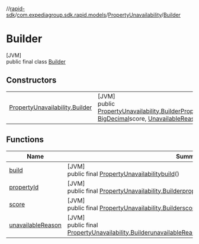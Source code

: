 //[rapid-sdk](../../../../index.md)/[com.expediagroup.sdk.rapid.models](../../index.md)/[PropertyUnavailability](../index.md)/[Builder](index.md)

# Builder

[JVM]\
public final class [Builder](index.md)

## Constructors

| | |
|---|---|
| [PropertyUnavailability.Builder](-property-unavailability.-builder.md) | [JVM]<br>public [PropertyUnavailability.Builder](index.md)[PropertyUnavailability.Builder](-property-unavailability.-builder.md)([String](https://docs.oracle.com/javase/8/docs/api/java/lang/String.html)propertyId, [BigDecimal](https://docs.oracle.com/javase/8/docs/api/java/math/BigDecimal.html)score, [UnavailableReason](../../-unavailable-reason/index.md)unavailableReason) |

## Functions

| Name | Summary |
|---|---|
| [build](build.md) | [JVM]<br>public final [PropertyUnavailability](../index.md)[build](build.md)() |
| [propertyId](property-id.md) | [JVM]<br>public final [PropertyUnavailability.Builder](index.md)[propertyId](property-id.md)([String](https://docs.oracle.com/javase/8/docs/api/java/lang/String.html)propertyId) |
| [score](score.md) | [JVM]<br>public final [PropertyUnavailability.Builder](index.md)[score](score.md)([BigDecimal](https://docs.oracle.com/javase/8/docs/api/java/math/BigDecimal.html)score) |
| [unavailableReason](unavailable-reason.md) | [JVM]<br>public final [PropertyUnavailability.Builder](index.md)[unavailableReason](unavailable-reason.md)([UnavailableReason](../../-unavailable-reason/index.md)unavailableReason) |
